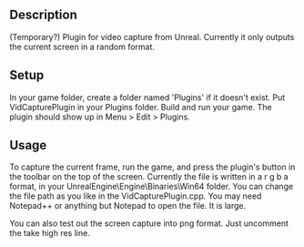 ## Description

(Temporary?) Plugin for video capture from Unreal. Currently it only outputs the current screen in a random format.

## Setup

In your game folder, create a folder named 'Plugins' if it doesn't exist. Put VidCapturePlugin in your Plugins folder. Build and run your game. The plugin should show up in Menu > Edit > Plugins.

## Usage
To capture the current frame, run the game, and press the plugin's button in the toolbar on the top of the screen. Currently the file is written in a r g b a format, in your UnrealEngine\Engine\Binaries\Win64 folder. You can change the file path as you like in the VidCapturePlugin.cpp. You may need Notepad++ or anything but Notepad to open the file. It is large.

You can also test out the screen capture into png format. Just uncomment the take high res line.